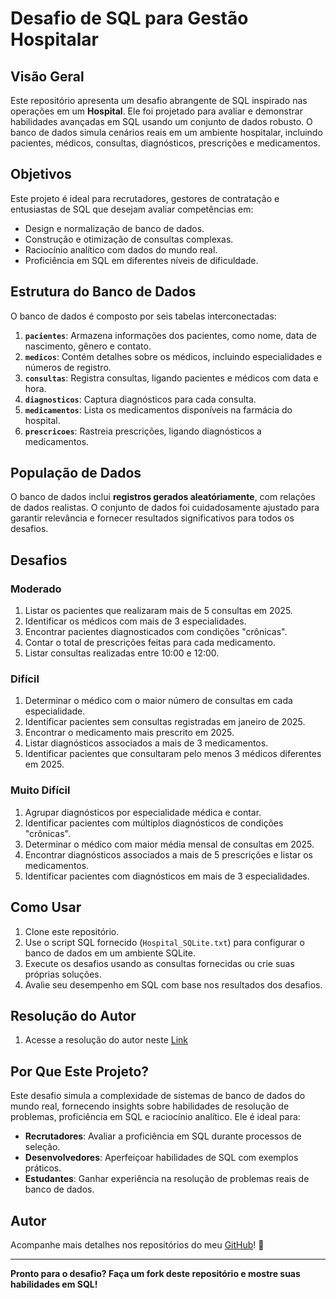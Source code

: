 
# Desafio de SQL para Gestão Hospitalar

## Visão Geral

Este repositório apresenta um desafio abrangente de SQL inspirado nas operações em um **Hospital**. Ele foi projetado para avaliar e demonstrar habilidades avançadas em SQL usando um conjunto de dados robusto. O banco de dados simula cenários reais em um ambiente hospitalar, incluindo pacientes, médicos, consultas, diagnósticos, prescrições e medicamentos.

## Objetivos

Este projeto é ideal para recrutadores, gestores de contratação e entusiastas de SQL que desejam avaliar competências em:

- Design e normalização de banco de dados.
- Construção e otimização de consultas complexas.
- Raciocínio analítico com dados do mundo real.
- Proficiência em SQL em diferentes níveis de dificuldade.

## Estrutura do Banco de Dados

O banco de dados é composto por seis tabelas interconectadas:

1. **`pacientes`**: Armazena informações dos pacientes, como nome, data de nascimento, gênero e contato.
2. **`medicos`**: Contém detalhes sobre os médicos, incluindo especialidades e números de registro.
3. **`consultas`**: Registra consultas, ligando pacientes e médicos com data e hora.
4. **`diagnosticos`**: Captura diagnósticos para cada consulta.
5. **`medicamentos`**: Lista os medicamentos disponíveis na farmácia do hospital.
6. **`prescricoes`**: Rastreia prescrições, ligando diagnósticos a medicamentos.

## População de Dados

O banco de dados inclui **registros gerados aleatóriamente**, com relações de dados realistas. O conjunto de dados foi cuidadosamente ajustado para garantir relevância e fornecer resultados significativos para todos os desafios.

## Desafios

### Moderado

1. Listar os pacientes que realizaram mais de 5 consultas em 2025.
2. Identificar os médicos com mais de 3 especialidades.
3. Encontrar pacientes diagnosticados com condições "crônicas".
4. Contar o total de prescrições feitas para cada medicamento.
5. Listar consultas realizadas entre 10:00 e 12:00.

### Difícil

1. Determinar o médico com o maior número de consultas em cada especialidade.
2. Identificar pacientes sem consultas registradas em janeiro de 2025.
3. Encontrar o medicamento mais prescrito em 2025.
4. Listar diagnósticos associados a mais de 3 medicamentos.
5. Identificar pacientes que consultaram pelo menos 3 médicos diferentes em 2025.

### Muito Difícil

1. Agrupar diagnósticos por especialidade médica e contar.
2. Identificar pacientes com múltiplos diagnósticos de condições "crônicas".
3. Determinar o médico com maior média mensal de consultas em 2025.
4. Encontrar diagnósticos associados a mais de 5 prescrições e listar os medicamentos.
5. Identificar pacientes com diagnósticos em mais de 3 especialidades.

## Como Usar

1. Clone este repositório.
2. Use o script SQL fornecido (`Hospital_SQLite.txt`) para configurar o banco de dados em um ambiente SQLite.
3. Execute os desafios usando as consultas fornecidas ou crie suas próprias soluções.
4. Avalie seu desempenho em SQL com base nos resultados dos desafios.

## Resolução do Autor
1. Acesse a resolução do autor neste  [Link](https://github.com/pedrolporto/desafio_sqlite_hospital/blob/main/Resolucao_Desafio_pedrolporto.md) 

## Por Que Este Projeto?

Este desafio simula a complexidade de sistemas de banco de dados do mundo real, fornecendo insights sobre habilidades de resolução de problemas, proficiência em SQL e raciocínio analítico. Ele é ideal para:

- **Recrutadores**: Avaliar a proficiência em SQL durante processos de seleção.
- **Desenvolvedores**: Aperfeiçoar habilidades de SQL com exemplos práticos.
- **Estudantes**: Ganhar experiência na resolução de problemas reais de banco de dados.

## Autor

Acompanhe mais detalhes nos repositórios do meu [GitHub](https://github.com/pedrolporto)! 🚀

---

**Pronto para o desafio? Faça um fork deste repositório e mostre suas habilidades em SQL!**


